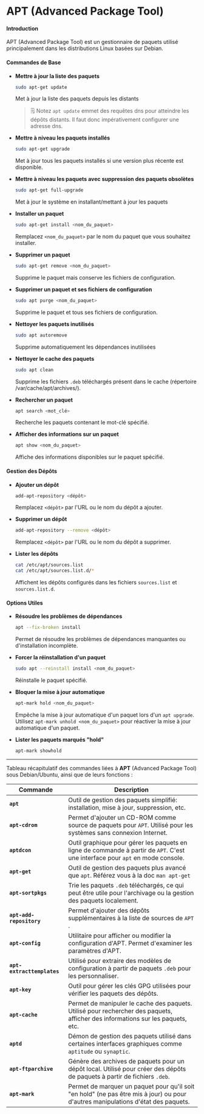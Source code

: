 # APT (Advanced Package Tool)

#### Introduction
APT (Advanced Package Tool) est un gestionnaire de paquets utilisé principalement dans les distributions Linux basées sur Debian.

#### Commandes de Base

- **Mettre à jour la liste des paquets**
   ```sh
   sudo apt-get update
   ```
   Met à jour la liste des paquets depuis les distants
  > 🗒️ Notez
  > `apt update` emmet des requêtes dns pour atteindre les dépôts distants. Il faut donc impérativement configurer une adresse dns.

- **Mettre à niveau les paquets installés**
   ```sh
   sudo apt-get upgrade
   ```
   Met à jour tous les paquets installés si une version plus récente est disponible.

- **Mettre à niveau les paquets avec suppression des paquets obsolètes**
   ```sh
   sudo apt-get full-upgrade
   ```
   Met à jour le système en installant/mettant à jour les paquets

- **Installer un paquet**
   ```sh
   sudo apt-get install <nom_du_paquet>
   ```
   Remplacez `<nom_du_paquet>` par le nom du paquet que vous souhaitez installer.

- **Supprimer un paquet**
   ```sh
   sudo apt-get remove <nom_du_paquet>
   ```
   Supprime le paquet mais conserve les fichiers de configuration.

- **Supprimer un paquet et ses fichiers de configuration**
   ```sh
   sudo apt purge <nom_du_paquet>
   ```
   Supprime le paquet et tous ses fichiers de configuration.

- **Nettoyer les paquets inutilisés**
   ```sh
   sudo apt autoremove
   ```
   Supprime automatiquement les dépendances inutilisées

- **Nettoyer le cache des paquets**
   ```sh
   sudo apt clean
   ```
   Supprime les fichiers `.deb` téléchargés présent dans le cache (répertoire /var/cache/apt/archives/).

- **Rechercher un paquet**
   ```sh
   apt search <mot_clé>
   ```
   Recherche les paquets contenant le mot-clé spécifié.

- **Afficher des informations sur un paquet**
    ```sh
    apt show <nom_du_paquet>
    ```
    Affiche des informations disponibles sur le paquet spécifié.

#### Gestion des Dépôts

- **Ajouter un dépôt**
   ```sh
   add-apt-repository <dépôt>
   ```
   Remplacez `<dépôt>` par l'URL ou le nom du dépôt a ajouter.

- **Supprimer un dépôt**
   ```sh
   add-apt-repository --remove <dépôt>
   ```
   Remplacez `<dépôt>` par l'URL ou le nom du dépôt a supprimer.

- **Lister les dépôts**
   ```bash
   cat /etc/apt/sources.list
   cat /etc/apt/sources.list.d/*
   ```
   Affichent les dépôts configurés dans les fichiers `sources.list` et `sources.list.d`.

#### Options Utiles

- **Résoudre les problèmes de dépendances**
   ```bash
   apt --fix-broken install
   ```
   Permet de résoudre les problèmes de dépendances manquantes ou d'installation incomplète.

- **Forcer la réinstallation d'un paquet**
   ```bash
   sudo apt --reinstall install <nom_du_paquet>
   ```
   Réinstalle le paquet spécifié.

- **Bloquer la mise à jour automatique**
   ```bash
   apt-mark hold <nom_du_paquet>
   ```
   Empêche la mise à jour automatique d'un paquet lors d'un `apt upgrade`. Utilisez `apt-mark unhold <nom_du_paquet>` pour réactiver la mise à jour automatique d'un paquet.

- **Lister les paquets marqués "hold"**
   ```bash
   apt-mark showhold
   ```
---
Tableau récapitulatif des commandes liées à **APT** (Advanced Package Tool) sous Debian/Ubuntu, ainsi que de leurs fonctions :

| **Commande**             | **Description**                                                                                                    |
|--------------------------|--------------------------------------------------------------------------------------------------------------------|
| **`apt`**                 | Outil de gestion des paquets simplifié: installation, mise à jour, suppression, etc.             |
| **`apt-cdrom`**           | Permet d'ajouter un CD-ROM comme source de paquets pour `APT`. Utilisé pour les systèmes sans connexion Internet.   |
| **`aptdcon`**             | Outil graphique pour gérer les paquets en ligne de commande à partir de `APT`. C'est une interface pour `apt` en mode console. |
| **`apt-get`**             | Outil de gestion des paquets plus avancé que `apt`. Référez vous à la doc `man apt-get` |
| **`apt-sortpkgs`**        | Trie les paquets `.deb` téléchargés, ce qui peut être utile pour l'archivage ou la gestion des paquets localement.  |
| **`apt-add-repository`**  | Permet d'ajouter des dépôts supplémentaires à la liste de sources de `APT` .        |
| **`apt-config`**          | Utilitaire pour afficher ou modifier la configuration d'APT. Permet d'examiner les paramètres d'APT.                |
| **`apt-extracttemplates`**| Utilisé pour extraire des modèles de configuration à partir de paquets `.deb` pour les personnaliser.                |
| **`apt-key`**             | Outil pour gérer les clés GPG utilisées pour vérifier les paquets des dépôts.                                      |
| **`apt-cache`**           | Permet de manipuler le cache des paquets. Utilisé pour rechercher des paquets, afficher des informations sur les paquets, etc. |
| **`aptd`**                | Démon de gestion des paquets utilisé dans certaines interfaces graphiques comme `aptitude` ou `synaptic`.            |
| **`apt-ftparchive`**      | Génère des archives de paquets pour un dépôt local. Utilisé pour créer des dépôts de paquets à partir de fichiers `.deb`. |
| **`apt-mark`**            | Permet de marquer un paquet pour qu'il soit "en hold" (ne pas être mis à jour) ou pour d'autres manipulations d'état des paquets. |


  
